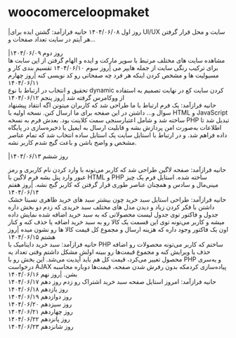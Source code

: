 # woocomerceloopmaket
|روز اول      ۱۴۰۴/۰۶/۰۸ 
حانیه فرازآمد:
گشتن ایده برای UI/UX سایت و محل قرار گرفتن هر آیتم در سایت تعداد صفحات و...

|روز دوم      ۱۴۰۴/۰۶/۰۹  
مشاهده سایت های مختلف مرتبط با سوپر مارکت و ایده و الهام گرفتن از اپن سابت ها برای ترکیب رنگی سایت از جمله هایپر می 
|روز سوم      ۱۴۰۴/۰۶/۱۰ 
تقسیم بندی کار و مسیولیت ها و مشخص کردن اینکه هر فرد چه صفحاتی رو کد نویسی کنه 
|روز چهارم    ۱۴۰۴/۰۶/۱۱  
تحقیق و انتخاب در ارتباط با نوع dynamic کردن سایت کع در نهایت تصمیم به استفاده از ووکامرس گرفته شد
|روز پنجم     ۱۴۰۴/۰۶/۱۲  
حانیه فرازآمد:
یک فرم ارتباط با ما طراحی شد که کاربران میتونن اگه انتقاد پیشنهاد سوال و... داشتن در این صفحه برای ما ارسال کنن.
 نسخه اولیه با HTML و JavaScript ساخته شد و شامل اعتبارسنجی سمت کلاینت بود.
 بعدش فرم به نسخه PHP تبدیل شد تا اطلاعات به‌صورت امن پردازش بشه و قابلیت ارسال به ایمیل یا ذخیره‌سازی در پایگاه داده فراهم شد.
 و در ارتباط با استایل سایت یک استایل ساده انتخاب شد که تمام عناصر مشخص و واضح باشن و باعث گیج شدم کاربر نشه.
 

|روز ششم      ۱۴۰۴/۰۶/۱۳  

حانیه فرازآمد:
صفحه لاگین طراحی شد که کاربر می‌تونه با وارد کردن نام کاربری و رمز عبور وارد پنل بشه فرم لاگین با HTML و PHP ساخته شده.
استایل فرم یک چیز مینی‌مال و سادس و همچنان عناصر طوری قرار گرفتن که کاربر گبج نشه.
|روز هفتم     ۱۴۰۴/۰۶/۱۴  
حانیه فرازآمد:
طراحی استایل سبد خرید 
چون بیشتر سبد های خرید ظاهری نسبتا خشک داشتن با فکر کردن زیاد و دیدن مدل های مختلف سبد خریدی که زدم دو بخش داره جدول و فاکتور توی جدول لیست محصولاتی که به سبد خرید اضافه شده نمایش داده میشه و کاربر می‌تونه توی این قسمت یک کالا رو به سبد خرید اضافه یا حذف کنه و کنار اون یک فاکتور وجود داره که هزینه ارسال و مجموع کل قیمت کالا ها رو نشون میده 
|روز هشتم     ۱۴۰۴/۰۶/۱۵  
حانیه فرازآمد:
سبد خرید داینامیک با PHP ساختم که کاربر می‌تونه محصولات رو اضافه حذف یا ویرایش کنه و مجموع قیمت‌ها رو ببینه
اولش مشکل داشتم وقتی تعداد یه محصول تغییر می‌کرد، قیمت کل هم باید آپدیت می‌شد. این بخش رو با PHP و یه‌سری درخواست AJAX پیاده‌سازی کردمکه بدون رفرش شدن صفحه، قیمت‌ها دوباره محاسبه بشن.
|روز نهم      ۱۴۰۴/۰۶/۱۶  
حانیه فرازآمد:
امروز استایل صفحه سبد خرید اشتراک رو زدم 
روز دهم      ۱۴۰۴/۰۶/۱۷  
روز یازدهم   ۱۴۰۴/۰۶/۱۸  
روز دوازدهم  ۱۴۰۴/۰۶/۱۹  
روز سیزدهم   ۱۴۰۴/۰۶/۲۰  
روز چهاردهم  ۱۴۰۴/۰۶/۲۱  
روز پانزدهم  ۱۴۰۴/۰۶/۲۲  
روز شانزدهم  ۱۴۰۴/۰۶/۲۳
